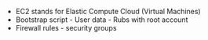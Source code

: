 - EC2 stands for Elastic Compute Cloud (Virtual Machines)
- Bootstrap script - User data - Rubs with root account
- Firewall rules - security groups